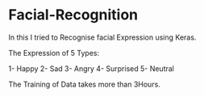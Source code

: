 # Facial-Recognition

In this I tried to Recognise facial Expression using Keras.

The Expression of 5 Types:

1- Happy 2- Sad 3- Angry 4- Surprised 5- Neutral

The Training of Data takes more than 3Hours.
